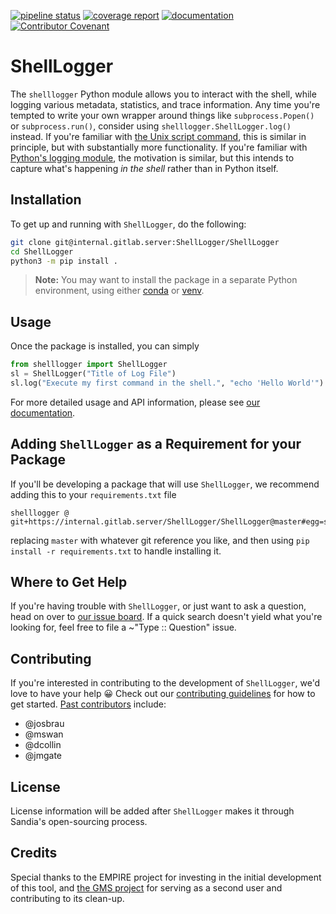 [![pipeline status](https://internal.gitlab.server/ShellLogger/ShellLogger/badges/master/pipeline.svg)](https://internal.gitlab.server/ShellLogger/ShellLogger/pipelines)
[![coverage report](https://internal.gitlab.server/ShellLogger/ShellLogger/badges/master/coverage.svg)](http://shelllogger.internal.gitlab.pages/ShellLogger/htmlcov)
[![documentation](https://img.shields.io/badge/docs-latest-green.svg)](http://shelllogger.internal.gitlab.pages/ShellLogger)
[![Contributor Covenant](https://img.shields.io/badge/Contributor%20Covenant-2.1-4baaaa.svg)](CODE_OF_CONDUCT.md)

# ShellLogger

The `shelllogger` Python module allows you to interact with the shell, while
logging various metadata, statistics, and trace information.  Any time you're
tempted to write your own wrapper around things like `subprocess.Popen()` or
`subprocess.run()`, consider using `shelllogger.ShellLogger.log()` instead.  If
you're familiar with [the Unix script
command](https://man7.org/linux/man-pages/man1/script.1.html), this is similar
in principle, but with substantially more functionality.  If you're familiar
with [Python's logging module](https://docs.python.org/3/library/logging.html),
the motivation is similar, but this intends to capture what's happening *in the
shell* rather than in Python itself.

## Installation

To get up and running with `ShellLogger`, do the following:
```bash
git clone git@internal.gitlab.server:ShellLogger/ShellLogger
cd ShellLogger
python3 -m pip install .
```

> **Note:**  You may want to install the package in a separate Python
> environment, using either
> [conda](https://conda.io/projects/conda/en/latest/user-guide/concepts/environments.html)
> or [venv](https://docs.python.org/3/tutorial/venv.html).

## Usage

Once the package is installed, you can simply
```python
from shelllogger import ShellLogger
sl = ShellLogger("Title of Log File")
sl.log("Execute my first command in the shell.", "echo 'Hello World'")
```

For more detailed usage and API information, please see [our
documentation](http://shelllogger.internal.gitlab.pages/ShellLogger).

## Adding `ShellLogger` as a Requirement for your Package

If you'll be developing a package that will use `ShellLogger`, we recommend
adding this to your `requirements.txt` file
```
shelllogger @ git+https://internal.gitlab.server/ShellLogger/ShellLogger@master#egg=shelllogger
```

replacing `master` with whatever git reference you like, and then using `pip
install -r requirements.txt` to handle installing it.

## Where to Get Help

If you're having trouble with `ShellLogger`, or just want to ask a question,
head on over to [our issue
board](https://internal.gitlab.server/ShellLogger/ShellLogger/-/issues).  If a
quick search doesn't yield what you're looking for, feel free to file a
~"Type :: Question" issue.

## Contributing

If you're interested in contributing to the development of `ShellLogger`, we'd
love to have your help :grinning:  Check out our [contributing
guidelines](https://internal.gitlab.server/ShellLogger/ShellLogger/-/blob/master/CONTRIBUTING.md)
for how to get started.  [Past
contributors](https://internal.gitlab.server/ShellLogger/ShellLogger/-/graphs/master)
include:
* @josbrau
* @mswan
* @dcollin
* @jmgate

## License

License information will be added after `ShellLogger` makes it through Sandia's
open-sourcing process.

## Credits

Special thanks to the EMPIRE project for investing in the initial development
of this tool, and [the GMS
project](https://internal.corporate.wiki/display/gmswiki/Geophysical+Monitoring+System+Wiki)
for serving as a second user and contributing to its clean-up.
